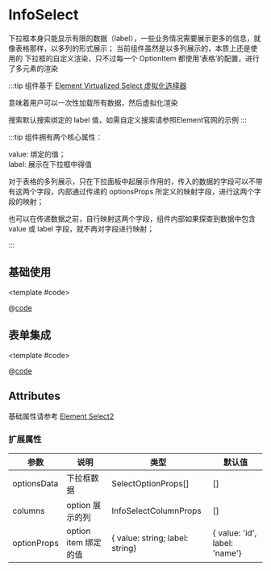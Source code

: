 # InfoSelect

下拉框本身只能显示有限的数据（label），一些业务情况需要展示更多的信息，就像表格那样，以多列的形式展示；
当前组件虽然是以多列展示的，本质上还是使用的 下拉框的自定义渲染，只不过每一个 OptionItem 都使用‘表格’的配置，进行了多元素的渲染

:::tip
组件基于 [Element Virtualized Select 虚拟化选择器](https://element-plus.gitee.io/zh-CN/component/select-v2.html)

意味着用户可以一次性加载所有数据，然后虚拟化渲染

搜索默认搜索绑定的 label 值，如需自定义搜索请参照Element官网的示例
:::

:::tip
组件拥有两个核心属性：

value: 绑定的值；<br/>
label: 展示在下拉框中得值

对于表格的多列展示，只在下拉面板中起展示作用的，传入的数据的字段可以不带有这两个字段，内部通过传递的 optionsProps 所定义的映射字段，进行这两个字段的映射；

也可以在传递数据之前，自行映射这两个字段，组件内部如果探查到数据中包含 value 或 label 字段，就不再对字段进行映射；

:::

## 基础使用

<demo-block>

<InfoSelect-demo1 />

<template #code>

@[code](@demoroot/InfoSelect/demo1.vue)

</template>

</demo-block>

## 表单集成

<demo-block>

<InfoSelect-formDemo />

<template #code>

@[code](@demoroot/InfoSelect/formDemo.vue)

</template>

</demo-block>

## Attributes

基础属性请参考 [Element Select2](https://element-plus.gitee.io/zh-CN/component/select-v2.html#selectv2-%E5%B1%9E%E6%80%A7)

### 扩展属性

参数|说明|类型|默认值
-----|-----|-----|-----
optionsData | 下拉框数据 | SelectOptionProps[] | []
columns | option 展示的列 | InfoSelectColumnProps | []
optionProps | option item 绑定的值 | { value: string; label: string} | { value: 'id', label: 'name'}
